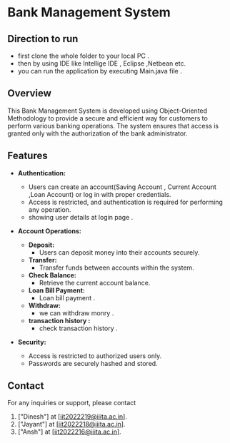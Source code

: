 # Bank Management System

## Direction to run
- first clone the whole folder to your local PC .
- then by using IDE like Intellige IDE ,  Eclipse ,Netbean etc. 
- you can run the application by executing Main.java file .

## Overview

This Bank Management System is developed using Object-Oriented Methodology to provide a secure and efficient way for customers to perform various banking operations. The system ensures that access is granted only with the authorization of the bank administrator.

## Features

- **Authentication:**
  - Users can create an account(Saving Account , Current Account ,Loan Account) or log in with proper credentials.
  - Access is restricted, and authentication is required for performing any operation.
  - showing user details at login page .

- **Account Operations:**
  - **Deposit:**
    - Users can deposit money into their accounts securely.
  - **Transfer:**
    - Transfer funds between accounts within the system.
  - **Check Balance:**
    - Retrieve the current account balance.
  - **Loan Bill Payment:**
    - Loan bill payment .
  - **Withdraw:**
    - we can withdraw monry .
  - **transaction history :**
    - check transaction history .

- **Security:**
  - Access is restricted to authorized users only.
  - Passwords are securely hashed and stored.



## Contact

For any inquiries or support, please contact 
1. ["Dinesh"] at [iit2022219@iiita.ac.in].
2. ["Jayant"] at [iit2022218@iiita.ac.in].
3. ["Ansh"] at [iit2022216@iiita.ac.in].
 

